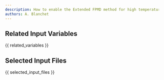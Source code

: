 ```yaml
---
description: How to enable the Extended FPMD method for high temperature simulations
authors: A. Blanchet
---
```

<!--- This is the source file for this topics. Can be edited. -->



## Related Input Variables

{{ related_variables }}

## Selected Input Files

{{ selected_input_files }}
